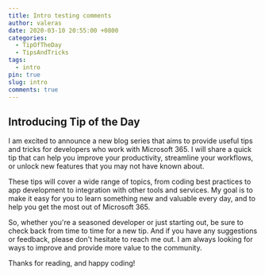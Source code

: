 ```yaml
---
title: Intro testing comments
author: valeras
date: 2020-03-10 20:55:00 +0800
categories:
  - TipOfTheDay
  - TipsAndTricks
tags:
  - intro
pin: true
slug: intro
comments: true
---
```


## Introducing Tip of the Day

I am excited to announce a new blog series that aims to provide useful tips and tricks for developers who work with Microsoft 365. I will share a quick tip that can help you improve your productivity, streamline your workflows, or unlock new features that you may not have known about.

These tips will cover a wide range of topics, from coding best practices to app development to integration with other tools and services. My goal is to make it easy for you to learn something new and valuable every day, and to help you get the most out of Microsoft 365.

So, whether you're a seasoned developer or just starting out, be sure to check back from time to time for a new tip. And if you have any suggestions or feedback, please don't hesitate to reach me out. I am always looking for ways to improve and provide more value to the community.

Thanks for reading, and happy coding!

